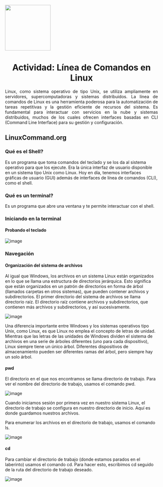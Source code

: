 <p align="left">
  <img src="https://semanadelcannabis.cayetano.edu.pe/assets/img/logo-upch.png" width="150">
  <h1 align="center">Actividad: Línea de Comandos en Linux</h1>
</p>

<p align="justify">
Linux, como sistema operativo de tipo Unix, se utiliza ampliamente en servidores, supercomputadoras y sistemas distribuidos. La línea de comandos de Linux es una herramienta poderosa para la automatización de tareas repetitivas y la gestión eficiente de recursos del sistema. Es fundamental para interactuar con servicios en la nube y sistemas distribuidos, muchos de los cuales ofrecen interfaces basadas en CLI (Command Line Interface) para su gestión y configuración.
</p>

## LinuxCommand.org
### Qué es el Shell?
Es un programa que toma comandos del teclado y se los da al sistema operativo para que los ejecute. Era la única interfaz de usuario disponible en un sistema tipo Unix como Linux. Hoy en día, tenemos interfaces gráficas de usuario (GUI) además de interfaces de línea de comandos (CLI), como el shell.

### Qué es un terminal?
Es un programa que abre una ventana y te permite interactuar con el shell.

### Iniciando en la terminal
#### Probando el teclado

![image](https://github.com/EdwinJaraOFC/CDRPersonal/assets/150296803/d8f9f7e1-720d-400a-a7f7-c72671315ee4)

### Navegación
#### Organización del sistema de archivos
Al igual que Windows, los archivos en un sistema Linux están organizados en lo que se llama una estructura de directorios jerárquica. Esto significa que están organizados en un patrón de directorios en forma de árbol (llamados carpetas en otros sistemas), que pueden contener archivos y subdirectorios. El primer directorio del sistema de archivos se llama directorio raíz. El directorio raíz contiene archivos y subdirectorios, que contienen más archivos y subdirectorios, y así sucesivamente.

![image](https://github.com/EdwinJaraOFC/CDRPersonal/assets/150296803/b3cb7e4c-b7ad-49bb-ae82-05a15584ff09)

Una diferencia importante entre Windows y los sistemas operativos tipo Unix, como Linux, es que Linux no emplea el concepto de letras de unidad. Mientras que las letras de las unidades de Windows dividen el sistema de archivos en una serie de árboles diferentes (uno para cada dispositivo), Linux siempre tiene un único árbol. Diferentes dispositivos de almacenamiento pueden ser diferentes ramas del árbol, pero siempre hay un solo árbol.

#### pwd
El directorio en el que nos encontramos se llama directorio de trabajo. Para ver el nombre del directorio de trabajo, usamos el comando pwd.

![image](https://github.com/EdwinJaraOFC/CDRPersonal/assets/150296803/8144620e-4374-455a-8770-719659c796fc)

Cuando iniciamos sesión por primera vez en nuestro sistema Linux, el directorio de trabajo se configura en nuestro directorio de inicio. Aquí es donde guardamos nuestros archivos.

Para enumerar los archivos en el directorio de trabajo, usamos el comando ls.

![image](https://github.com/EdwinJaraOFC/CDRPersonal/assets/150296803/18a152f4-6b29-4f81-a449-1dd78e10dd12)

#### cd
Para cambiar el directorio de trabajo (donde estamos parados en el laberinto) usamos el comando cd. Para hacer esto, escribimos cd seguido de la ruta del directorio de trabajo deseado.

![image](https://github.com/EdwinJaraOFC/CDRPersonal/assets/150296803/583031f5-9e27-4c8a-b948-7e639572d063)

